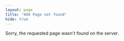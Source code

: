 ```yaml
---
layout: page
title: "404 Page not found"
hide: true
---
```


Sorry, the requested page wasn't found on the server.
